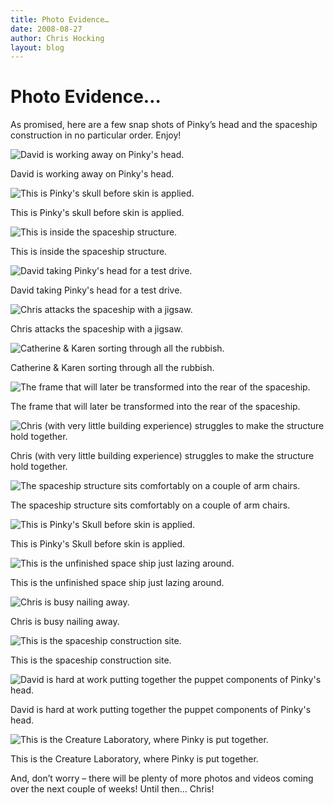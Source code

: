 ```yaml
---
title: Photo Evidence…
date: 2008-08-27
author: Chris Hocking
layout: blog
---
```

# Photo Evidence…

As promised, here are a few snap shots of Pinky’s head and the spaceship construction in no particular order. Enjoy!

![David is working away on Pinky's head.](/static/blog/2008-08-sakooz_behind_the_scenes_001.jpg "David Working")

David is working away on Pinky's head.

![This is Pinky's skull before skin is applied.](/static/blog/2008-08-sakooz_behind_the_scenes_002.jpg "Pinky's Skull")

This is Pinky's skull before skin is applied.

![This is inside the spaceship structure.](/static/blog/2008-08-sakooz_behind_the_scenes_003.jpg "Inside the ship")

This is inside the spaceship structure.

![David taking Pinky's head for a test drive.](/static/blog/2008-08-sakooz_behind_the_scenes_015.jpg "The Ghost of Pinky")

David taking Pinky's head for a test drive.

![Chris attacks the spaceship with a jigsaw.](/static/blog/2008-08-sakooz_behind_the_scenes_004.jpg "Chris Building the Spaceship")

Chris attacks the spaceship with a jigsaw.

![Catherine & Karen sorting through all the rubbish.](/static/blog/2008-08-sakooz_behind_the_scenes_005.jpg "Catherine & Karen")

Catherine & Karen sorting through all the rubbish.

![The frame that will later be transformed into the rear of the spaceship.](/static/blog/2008-08-sakooz_behind_the_scenes_006.jpg "The Spaceship")

The frame that will later be transformed into the rear of the spaceship.

![Chris (with very little building experience) struggles to make the structure hold together.](/static/blog/2008-08-sakooz_behind_the_scenes_007.jpg "Chris is building away.")

Chris (with very little building experience) struggles to make the structure hold together.

![The spaceship structure sits comfortably on a couple of arm chairs.](/static/blog/2008-08-sakooz_behind_the_scenes_008.jpg "The Spaceship")

The spaceship structure sits comfortably on a couple of arm chairs.

![This is Pinky's Skull before skin is applied.](/static/blog/2008-08-sakooz_behind_the_scenes_009.jpg "Pinky's Skull")

This is Pinky's Skull before skin is applied.

![This is the unfinished space ship just lazing around.](/static/blog/2008-08-sakooz_behind_the_scenes_010.jpg "Spaceship")

This is the unfinished space ship just lazing around.

![Chris is busy nailing away.](/static/blog/2008-08-sakooz_behind_the_scenes_011.jpg "Chris busy nailing away.")

Chris is busy nailing away.

![This is the spaceship construction site.](/static/blog/2008-08-sakooz_behind_the_scenes_012.jpg "Construction Site")

This is the spaceship construction site.

![David is hard at work putting together the puppet components of Pinky's head.](/static/blog/2008-08-sakooz_behind_the_scenes_013.jpg "David hard at work")

David is hard at work putting together the puppet components of Pinky's head.

![This is the Creature Laboratory, where Pinky is put together.](/static/blog/2008-08-sakooz_behind_the_scenes_014.jpg "Creature Laboratory")

This is the Creature Laboratory, where Pinky is put together.

And, don’t worry – there will be plenty of more photos and videos coming over the next couple of weeks! Until then… Chris!